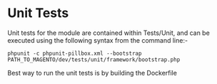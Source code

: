 
Unit Tests
=============
Unit tests for the module are contained within Tests/Unit, and can be executed using the following syntax from the command line:-

    phpunit -c phpunit-pillbox.xml --bootstrap PATH_TO_MAGENTO/dev/tests/unit/framework/bootstrap.php

Best way to run the unit tests is by building the Dockerfile
